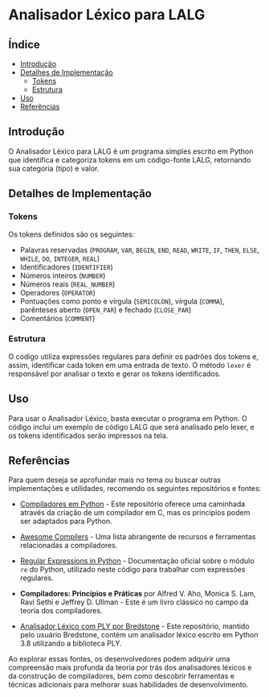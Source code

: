 # Analisador Léxico para LALG

## Índice

- [Introdução](#introdução)
- [Detalhes de Implementação](#detalhes-de-implementação)
  - [Tokens](#tokens)
  - [Estrutura](#estrutura)
- [Uso](#uso)
- [Referências](#referências)

## Introdução

O Analisador Léxico para LALG é um programa simples escrito em Python que identifica e categoriza tokens em um código-fonte LALG, retornando sua categoria (tipo) e valor.

## Detalhes de Implementação

### Tokens

Os tokens definidos são os seguintes:

- Palavras reservadas (`PROGRAM`, `VAR`, `BEGIN`, `END`, `READ`, `WRITE`, `IF`, `THEN`, `ELSE`, `WHILE`, `DO`, `INTEGER`, `REAL`)
- Identificadores (`IDENTIFIER`)
- Números inteiros (`NUMBER`)
- Números reais (`REAL_NUMBER`)
- Operadores (`OPERATOR`)
- Pontuações como ponto e vírgula (`SEMICOLON`), vírgula (`COMMA`), parênteses aberto (`OPEN_PAR`) e fechado (`CLOSE_PAR`)
- Comentários (`COMMENT`)

### Estrutura

O código utiliza expressões regulares para definir os padrões dos tokens e, assim, identificar cada token em uma entrada de texto. O método `lexer` é responsável por analisar o texto e gerar os tokens identificados.

## Uso

Para usar o Analisador Léxico, basta executar o programa em Python. O código inclui um exemplo de código LALG que será analisado pelo lexer, e os tokens identificados serão impressos na tela.

## Referências

Para quem deseja se aprofundar mais no tema ou buscar outras implementações e utilidades, recomendo os seguintes repositórios e fontes:

- [Compiladores em Python](https://github.com/DoctorWkt/acwj) - Este repositório oferece uma caminhada através da criação de um compilador em C, mas os princípios podem ser adaptados para Python.
   
- [Awesome Compilers](https://github.com/aalhour/awesome-compilers) - Uma lista abrangente de recursos e ferramentas relacionadas a compiladores.

- [Regular Expressions in Python](https://docs.python.org/3/library/re.html) - Documentação oficial sobre o módulo `re` do Python, utilizado neste código para trabalhar com expressões regulares.

- **Compiladores: Princípios e Práticas** por Alfred V. Aho, Monica S. Lam, Ravi Sethi e Jeffrey D. Ullman - Este é um livro clássico no campo da teoria dos compiladores.

- [Analisador Léxico com PLY por Bredstone](https://github.com/Bredstone) - Este repositório, mantido pelo usuário Bredstone, contém um analisador léxico escrito em Python 3.8 utilizando a biblioteca PLY.

Ao explorar essas fontes, os desenvolvedores podem adquirir uma compreensão mais profunda da teoria por trás dos analisadores léxicos e da construção de compiladores, bem como descobrir ferramentas e técnicas adicionais para melhorar suas habilidades de desenvolvimento.
